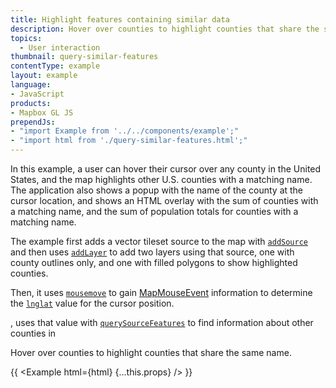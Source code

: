 ```yaml
---
title: Highlight features containing similar data
description: Hover over counties to highlight counties that share the same name.
topics:
  - User interaction
thumbnail: query-similar-features
contentType: example
layout: example
language:
- JavaScript
products:
- Mapbox GL JS
prependJs:
- "import Example from '../../components/example';"
- "import html from './query-similar-features.html';"
---
```


In this example, a user can hover their cursor over any county in the United States, and the map highlights other U.S. counties with a matching name. The application also shows a popup with the name of the county at the cursor location, and shows an HTML overlay with the sum of counties with a matching name, and the sum of population totals for counties with a matching name.

The example first adds a vector tileset source to the map with [`addSource`](https://docs.mapbox.com/mapbox-gl-js/api/map/#map#addsource) and then uses [`addLayer`](https://docs.mapbox.com/mapbox-gl-js/api/map/#map#addlayer) to add two layers using that source, one with county outlines only, and one with filled polygons to show highlighted counties.

Then, it uses [`mousemove`](https://docs.mapbox.com/mapbox-gl-js/api/map/#map.event:mousemove) to gain [MapMouseEvent](https://docs.mapbox.com/mapbox-gl-js/api/events/#mapmouseevent) information to determine the [`lnglat`](https://docs.mapbox.com/mapbox-gl-js/api/events/#mapmouseevent#lnglat) value for the cursor position. 

, uses that value with [`querySourceFeatures`](https://docs.mapbox.com/mapbox-gl-js/api/map/#map#querysourcefeatures) to find information about other counties in 

Hover over counties to highlight counties that share the same name.

{{ <Example html={html} {...this.props} /> }}
